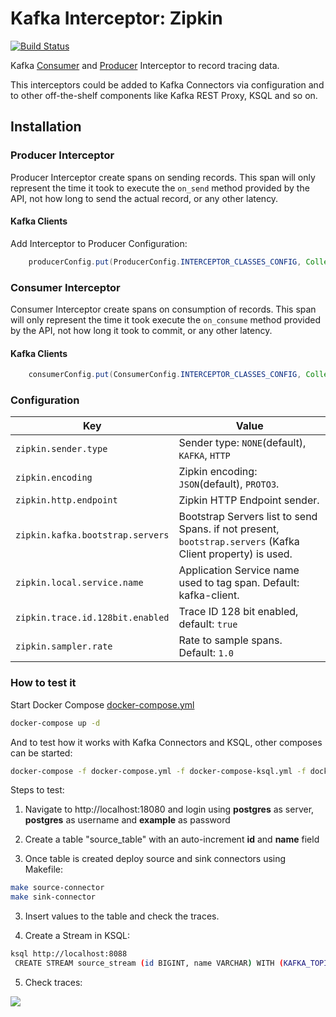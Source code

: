 # Kafka Interceptor: Zipkin

[![Build Status](https://www.travis-ci.org/openzipkin-contrib/brave-kafka-interceptor.svg?branch=master)](https://www.travis-ci.org/openzipkin-brave/brave-kafka-interceptor)

Kafka [Consumer](https://kafka.apache.org/0100/javadoc/org/apache/kafka/clients/consumer/ConsumerInterceptor.html)
and
[Producer](https://kafka.apache.org/0100/javadoc/org/apache/kafka/clients/producer/ProducerInterceptor.html)
Interceptor to record tracing data.

This interceptors could be added to Kafka Connectors via configuration and to other off-the-shelf
components like Kafka REST Proxy, KSQL and so on.

## Installation

### Producer Interceptor

Producer Interceptor create spans on sending records. This span will only represent the time it took to
execute the `on_send` method provided by the API, not how long to send the actual record, or any other latency.

#### Kafka Clients

Add Interceptor to Producer Configuration:

```java
    producerConfig.put(ProducerConfig.INTERCEPTOR_CLASSES_CONFIG, Collections.singletonList(TracingProducerInterceptor.class));
```
### Consumer Interceptor

Consumer Interceptor create spans on consumption of records. This span will only represent the time it took execute
the `on_consume` method provided by the API, not how long it took to commit, or any other latency.

#### Kafka Clients

```java
    consumerConfig.put(ConsumerConfig.INTERCEPTOR_CLASSES_CONFIG, Collections.singletonList(TracingConsumerInterceptor.class));
```

### Configuration

| Key | Value |
|-----|-------|
| `zipkin.sender.type` | Sender type: `NONE`(default), `KAFKA`, `HTTP` |
| `zipkin.encoding` | Zipkin encoding: `JSON`(default), `PROTO3`. |
| `zipkin.http.endpoint` | Zipkin HTTP Endpoint sender. |
| `zipkin.kafka.bootstrap.servers` | Bootstrap Servers list to send Spans. if not present, `bootstrap.servers` (Kafka Client property) is used. |
| `zipkin.local.service.name` | Application Service name used to tag span. Default: kafka-client. |
| `zipkin.trace.id.128bit.enabled` | Trace ID 128 bit enabled, default: `true` |
| `zipkin.sampler.rate` | Rate to sample spans. Default: `1.0` |

### How to test it

Start Docker Compose [docker-compose.yml](docker-compose.yml)

```bash
docker-compose up -d
```

And to test how it works with Kafka Connectors and KSQL, other composes can be started:

```bash
docker-compose -f docker-compose.yml -f docker-compose-ksql.yml -f docker-compose-connectors.yml up -d
```

Steps to test:
1. Navigate to http://localhost:18080 and login using __postgres__ as server, __postgres__ as username and __example__ as password

2. Create a table "source_table" with an auto-increment __id__ and __name__ field

3. Once table is created deploy source and sink connectors using Makefile:

```bash
make source-connector
make sink-connector
```

3. Insert values to the table and check the traces.

4. Create a Stream in KSQL:

```bash
ksql http://localhost:8088
 CREATE STREAM source_stream (id BIGINT, name VARCHAR) WITH (KAFKA_TOPIC='jdbc_source_table', VALUE_FORMAT='JSON');
```

5. Check traces:

![](docs/traces.png)
